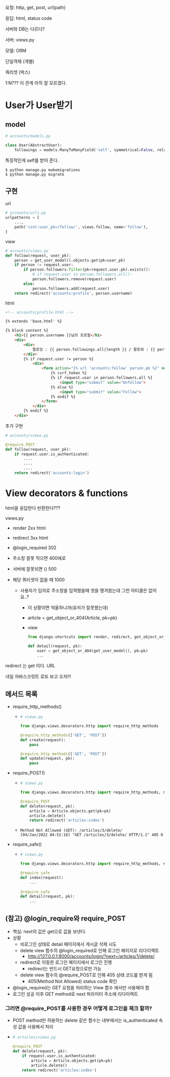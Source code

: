 

요청: http, get, post, url(path)

응답: html, status code

서버와 DB는 다르다?

서버: views.py

모델: ORM



단일객체 (개별)

쿼리셋 (박스)



1:N??? 이 관계 아직 잘 모르겠다.



# User가 User받기



## model

```python
# accounts/models.py

class User(AbstractUser):
	followings = models.ManyToManyField('self', symmetrical=False, related_name='followers')
```

특징적인게 self를 받아 준다. 

```
$ python manage.py makemigrations
$ python manage.py migrate
```

## 구현

url

```python
# accounts/urls.py
urlpatterns = [
	...,
	path('<int:user_pk>/follow/', views.follow, name='follow'),
]
```

view

```python
# accounts/views.py
def follow(request, user_pk):
    person = get_user_model().objects.get(pk=user_pk)
    if person != request.user:
        if person.followers.filter(pk=request.user.pk).exists():
            # if request.user in person.followers.all():
            person.followers.remove(request.user)
        else:
            person.followers.add(request.user)
    return redirect('accounts:profile', person.username)
```

html

```html
<!-- accounts/profile.html -->

{% extends 'base.html' %}

{% block content %}
    <h1>{{ person.username }}님의 프로필</h1>
    <div>
        <div>
        	팔로잉 : {{ person.followings.all|length }} / 팔로워 : {{ person.followers.all|length }}
        </div>
        {% if request.user != person %}
            <div>
                <form action="{% url 'accounts:follow' person.pk %}" method="POST">
                    {% csrf_token %}
                    {% if request.user in person.followers.all %}
                        <input type="submit" value="Unfollow">
                    {% else %}
                        <input type="submit" value="Follow">
                    {% endif %}
                </form>
            </div>
        {% endif %}
    </div>	
```

추가 구현

```python
# accounts/views.py

@require_POST
def follow(request, user_pk):
    if request.user.is_authenticated:
		....
        ....
        ....
    return redirect('accounts:login')
```





# View decorators & functions

html을 응답한다 반환한다???

views.py

- render 2xx html

- redirect 3xx html

- @login_required 302

- 주소창 잘못 적으면 400에로

- 서버에 잘못되면 () 500

- 해당 쿼리셋이 없을 때 1000

  - 사용자가 임의로 주소창을 입력했을때 겟을 땡겨왔는데 그런 아티클은 없어요..?

    - 이 상황이면 억울하니까(유저가 잘못했는데)

    - article = get_object_or_404(Article, pk=pk)

    - view

      ```python
      from django.shortcuts import render, redirect, get_object_or_404
      
      def detail(request, pk):
          user = get_object_or_404(get_user_model(), pk=pk)
          ...
      ```

      



redirect 는 get 이다. URL 



내일 자바스크릿트 로또 보고 오자!!!



## 메서드 목록 

- require_http_methods() 

  - ```python
    # views.py
    
    from django.views.decorators.http import require_http_methods
    
    @require_http_methods(['GET', 'POST'])
    def create(request):
    	pass
    
    @require_http_methods(['GET', 'POST'])
    def update(request, pk):
    	pass
    ```

- require_POST() 

  - ```python
    # views.py
    
    from django.views.decorators.http import require_http_methods, require_POST
    
    @require_POST
    def delete(request, pk):
        article = Article.objects.get(pk=pk)
        article.delete()
        return redirect('articles:index')
    ```

  - ```
    Method Not Allowed (GET): /articles/3/delete/
    [04/Jan/2022 04:52:10] "GET /articles/3/delete/ HTTP/1.1" 405 0
    ```

- require_safe()

  - ```python
    # views.py
    
    from django.views.decorators.http import require_http_methods, require_POST, require_safe
    
    @require_safe
    def index(request):
    	...
        
    @require_safe
    def detail(request, pk):
    	...
    ```



## (참고) @login_require와 require_POST

- 핵심: next의 값은 get으로 값을 보낸다. 
- 상황 
  - 비로그인 상태로 detail 페이지에서 게시글 삭제 시도 
  - delete view 함수의 @login_required로 인해 로그인 페이지로 리다이렉트 
    - http://127.0.0.1:8000/accounts/login/?next=/articles/1/delete/ 
  - redirect로 이동한 로그인 페이지에서 로그인 진행 
    - redirect는 반드시 GET요청으로만 가능 
  - delete view 함수의 @require_POST로 인해 405 상태 코드를 받게 됨 
    - 405(Method Not Allowed) status code 확인 
- @login_required는 GET 요청을 처리하는 View 함수 에서만 사용해야 함
- 로그인 성공 이후 GET method로 next 파라미터 주소에 리다이렉트

### 그러면 @require_POST를 사용한 경우 어떻게 로그인을 체크 할까?

- POST method만 허용하는 delete 같은 함수는 내부에서는 is_authenticated 속성 값을 사용해서 처리

- ```python
  # articles/views.py
  
  @require_POST
  def delete(request, pk):
      if request.user.is_authenticated:
          article = Article.objects.get(pk=pk)
          article.delete()
      return redirect('articles:index')
  ```

  












